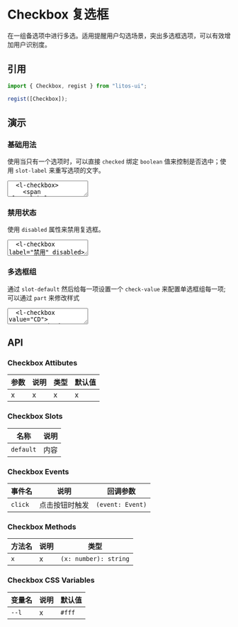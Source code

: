 # Checkbox 复选框

在一组备选项中进行多选。适用提醒用户勾选场景，突出多选框选项，可以有效增加用户识别度。

## 引用

```js
import { Checkbox, regist } from "litos-ui";

regist([Checkbox]);
```

## 演示

### 基础用法

使用当只有一个选项时，可以直接 `checked` 绑定 `boolean` 值来控制是否选中；使用 `slot-label` 来重写选项的文字。

<ClientOnly>
<l-code-preview>
<textarea lang="html">
  <l-checkbox>
    <span slot="label">
      <span>同意</span>
      <a href='#'>隐私协议</a>
    </span>
  </l-checkbox>
</textarea>
</l-code-preview>
</ClientOnly>

### 禁用状态

使用 `disabled` 属性来禁用复选框。

<ClientOnly>
<l-code-preview>
<textarea lang="html">
  <l-checkbox label="禁用" disabled>
  </l-checkbox>
</textarea>
</l-code-preview>
</ClientOnly>

### 多选框组

通过 `slot-default` 然后给每一项设置一个 `check-value` 来配置单选框组每一项; 可以通过 `part` 来修改样式

<ClientOnly>
<l-code-preview>
<textarea lang="html">
  <l-checkbox value="CD">
    <span check-value="CD">成都</span>
    <span check-value="BJ">北京</span>
    <span check-value="SZ">深圳</span>
    <span check-value="HZ">杭州</span>
  </l-checkbox>
</textarea>
</l-code-preview>
</ClientOnly>

## API

### Checkbox Attibutes

<!-- prettier-ignore -->
| 参数 | 说明 | 类型 | 默认值 |
| --- | --- | --- | --- |
| x | x | x | x |

### Checkbox Slots

<!-- prettier-ignore -->
| 名称 | 说明 |
| --- | --- |
| `default` | 内容 |

### Checkbox Events

<!-- prettier-ignore -->
| 事件名 | 说明 | 回调参数 |
| --- | --- | --- |
| `click` | 点击按钮时触发 | `(event: Event)` |

### Checkbox Methods

<!-- prettier-ignore -->
| 方法名 | 说明 | 类型 |
| --- | --- | --- |
| `x` | x | `(x: number): string` |

### Checkbox CSS Variables

<!-- prettier-ignore -->
| 变量名 | 说明 | 默认值 |
| --- | --- | --- |
| `--l` | x | `#fff` |
